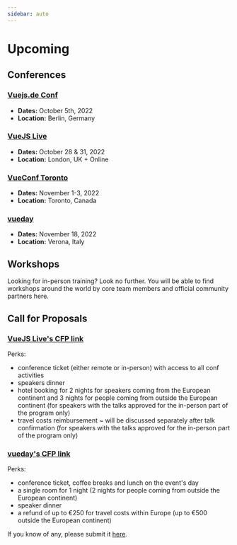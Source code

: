 ```yaml
---
sidebar: auto
---
```


# Upcoming

## Conferences

### [Vuejs.de Conf](https://conf.vuejs.de/)

- **Dates:** October 5th, 2022
- **Location:** Berlin, Germany

### [VueJS Live](https://vuejslive.com/)

- **Dates:** October 28 & 31, 2022
- **Location:** London, UK + Online

### [VueConf Toronto](https://vuetoronto.com/)

- **Dates:** November 1-3, 2022
- **Location:** Toronto, Canada

### [vueday](https://2022.vueday.it/)

- **Dates:** November 18, 2022
- **Location:** Verona, Italy

## Workshops

Looking for in-person training? Look no further. You will be able to find workshops around the world by core team members and official community partners here.

<EventsTimeline type="workshop" />

## Call for Proposals

### [VueJS Live's CFP link](https://docs.google.com/forms/d/e/1FAIpQLSdMPHgvtFXU3dGSnYnvsPIuTdZ6DDya8_b4mYiAQWpgS-Y4qQ/viewform)

Perks:
- conference ticket (either remote or in-person) with access to all conf activities
- speakers dinner
- hotel booking for 2 nights for speakers coming from the European continent and 3 nights for people coming from outside the European continent (for speakers with the talks approved for the in-person part of the program only)
- travel costs reimbursement ~ will be discussed separately after talk confirmation (for speakers with the talks approved for the in-person part of the program only)

### [vueday's CFP link](https://docs.google.com/forms/d/e/1FAIpQLSc6sjm6KCjVWzoJPFCvxXDyGtEvq-dtXf95EZTFUyWmp_zBhw/viewform)

Perks:
- conference ticket, coffee breaks and lunch on the event's day
- a single room for 1 night (2 nights for people coming from outside the European continent)
- speaker dinner
- a refund of up to €250 for travel costs within Europe (up to €500 outside the European continent)


If you know of any, please submit it [here](https://github.com/vuejs/events/issues/new?assignees=&labels=&template=cfp-submission.md&title=%5BCFP%5D).
